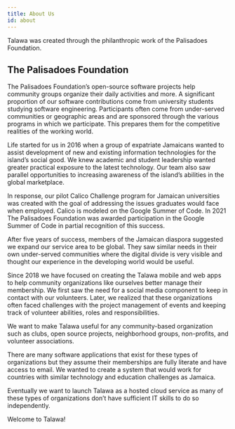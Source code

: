 ```yaml
---
title: About Us
id: about
---
```


Talawa was created through the philanthropic work of the Palisadoes Foundation.

## The Palisadoes Foundation

The Palisadoes Foundation’s open-source software projects help community groups organize their daily activities and more. A significant proportion of our software contributions come from university students studying software engineering. Participants often come from under-served communities or geographic areas and are sponsored through the various programs in which we participate. This prepares them for the competitive realities of the working world.

Life started for us in 2016 when a group of expatriate Jamaicans wanted to assist development of new and existing information technologies for the island’s social good.  We knew academic and student leadership wanted greater practical exposure to the latest technology. Our team also saw parallel opportunities to increasing awareness of the island’s abilities in the global marketplace.

In response, our pilot Calico Challenge program for Jamaican universities was created with the goal of addressing the issues graduates would face when employed. Calico is modeled on the Google Summer of Code. In 2021 The Palisadoes Foundation was awarded participation in the Google Summer of Code in partial recognition of this success.

After five years of success, members of the Jamaican diaspora suggested we expand our service area to be global. They saw similar needs in their own under-served communities where the digital divide is very visible and thought our experience in the developing world would be useful.

Since 2018 we have focused on creating the Talawa mobile and web apps to help community organizations like ourselves better manage their membership. We first saw the need for a social media component to keep in contact with our volunteers. Later, we realized that these organizations often faced challenges with the project management of events and keeping track of volunteer abilities, roles and responsibilities.

We want to make Talawa useful for any community-based organization such as clubs, open source projects, neighborhood groups, non-profits, and volunteer associations. 

There are many software applications that exist for these types of organizations but they assume their memberships are fully literate and have access to email. We wanted to create a system that would work for countries with similar technology and education challenges as Jamaica.

Eventually we want to launch Talawa as a hosted cloud service as many of these  types of organizations don’t have sufficient IT skills to do so independently.

Welcome to Talawa!
